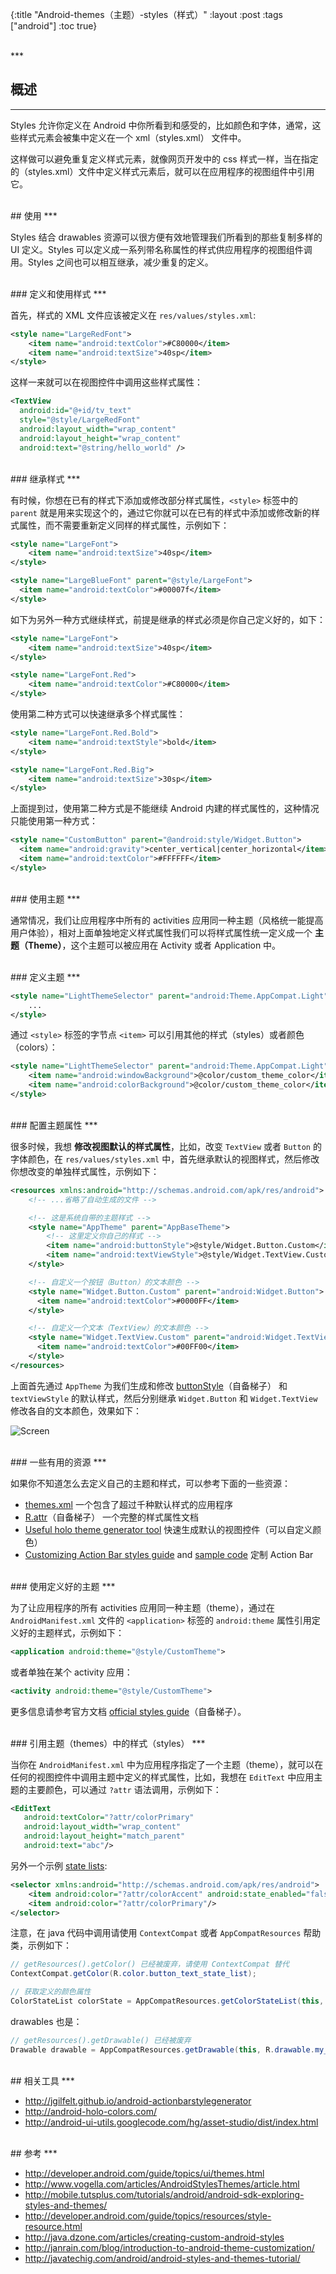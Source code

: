 {:title "Android-themes（主题）-styles（样式）"
 :layout :post
 :tags  ["android"]
 :toc true}

 <br>
 ***
 <br>

## 概述
***

 Styles 允许你定义在 Android 中你所看到和感受的，比如颜色和字体，通常，这些样式元素会被集中定义在一个 xml（styles.xml） 文件中。

 这样做可以避免重复定义样式元素，就像网页开发中的 css 样式一样，当在指定的（styles.xml）文件中定义样式元素后，就可以在应用程序的视图组件中引用它。

<br>
## 使用
***

Styles 结合 drawables 资源可以很方便有效地管理我们所看到的那些复制多样的 UI 定义。Styles 可以定义成一系列带名称属性的样式供应用程序的视图组件调用。Styles 之间也可以相互继承，减少重复的定义。

<br>
### 定义和使用样式
***

 首先，样式的 XML 文件应该被定义在 `res/values/styles.xml`:

 ```xml
 <style name="LargeRedFont">
     <item name="android:textColor">#C80000</item>
     <item name="android:textSize">40sp</item>
 </style>
 ```

 这样一来就可以在视图控件中调用这些样式属性：

 ```xml
 <TextView
   android:id="@+id/tv_text"
   style="@style/LargeRedFont"
   android:layout_width="wrap_content"
   android:layout_height="wrap_content"
   android:text="@string/hello_world" />
 ```

<br>
### 继承样式
***

 有时候，你想在已有的样式下添加或修改部分样式属性，`<style>` 标签中的 `parent` 就是用来实现这个的，通过它你就可以在已有的样式中添加或修改新的样式属性，而不需要重新定义同样的样式属性，示例如下：

 ```xml
 <style name="LargeFont">
     <item name="android:textSize">40sp</item>
 </style>

 <style name="LargeBlueFont" parent="@style/LargeFont">
   <item name="android:textColor">#00007f</item>
 </style>
 ```

 如下为另外一种方式继续样式，前提是继承的样式必须是你自己定义好的，如下：

 ```xml
 <style name="LargeFont">
     <item name="android:textSize">40sp</item>
 </style>

 <style name="LargeFont.Red">
     <item name="android:textColor">#C80000</item>
 </style>
 ```

 使用第二种方式可以快速继承多个样式属性：

 ```xml
 <style name="LargeFont.Red.Bold">
     <item name="android:textStyle">bold</item>
 </style>

 <style name="LargeFont.Red.Big">
     <item name="android:textSize">30sp</item>
 </style>
 ```

 上面提到过，使用第二种方式是不能继续 Android 内建的样式属性的，这种情况只能使用第一种方式：

 ```xml
 <style name="CustomButton" parent="@android:style/Widget.Button">
   <item name="android:gravity">center_vertical|center_horizontal</item>
   <item name="android:textColor">#FFFFFF</item>
 </style>
 ```

<br>
### 使用主题
***

 通常情况，我们让应用程序中所有的 activities 应用同一种主题（风格统一能提高用户体验），相对上面单独地定义样式属性我们可以将样式属性统一定义成一个 **主题（Theme）**，这个主题可以被应用在 Activity 或者 Application 中。

<br>
### 定义主题
***

 ```xml
 <style name="LightThemeSelector" parent="android:Theme.AppCompat.Light">
     ...
 </style>
 ```

 通过 `<style>` 标签的字节点 `<item>` 可以引用其他的样式（styles）或者颜色（colors）：

 ```xml
 <style name="LightThemeSelector" parent="android:Theme.AppCompat.Light">
     <item name="android:windowBackground">@color/custom_theme_color</item>
     <item name="android:colorBackground">@color/custom_theme_color</item>
 </style>
 ```

<br>
### 配置主题属性
***

 很多时候，我想 **修改视图默认的样式属性**，比如，改变 `TextView` 或者 `Button` 的字体颜色，在 `res/values/styles.xml` 中，首先继承默认的视图样式，然后修改你想改变的单独样式属性，示例如下：

 ```xml
 <resources xmlns:android="http://schemas.android.com/apk/res/android">
     <!-- ...省略了自动生成的文件 -->

     <!-- 这是系统自带的主题样式 -->
     <style name="AppTheme" parent="AppBaseTheme">
         <!-- 这里定义你自己的样式 -->
         <item name="android:buttonStyle">@style/Widget.Button.Custom</item>
         <item name="android:textViewStyle">@style/Widget.TextView.Custom</item>
     </style>

     <!-- 自定义一个按钮（Button）的文本颜色 -->
     <style name="Widget.Button.Custom" parent="android:Widget.Button">
       <item name="android:textColor">#0000FF</item>
     </style>

     <!-- 自定义一个文本（TextView）的文本颜色 -->
     <style name="Widget.TextView.Custom" parent="android:Widget.TextView">
       <item name="android:textColor">#00FF00</item>
     </style>
 </resources>
 ```

 上面首先通过 `AppTheme` 为我们生成和修改 [buttonStyle](http://developer.android.com/reference/android/R.attr.html#buttonStyle)（自备梯子） 和 `textViewStyle` 的默认样式，然后分别继承 `Widget.Button` 和 `Widget.TextView` 修改各自的文本颜色，效果如下：

 ![Screen](https://i.imgur.com/fF7UiTo.png)

<br>
### 一些有用的资源
***

 如果你不知道怎么去定义自己的主题和样式，可以参考下面的一些资源：
* [themes.xml](http://omapzoom.org/?p=platform/frameworks/base.git;a=blob;f=core/res/res/values/themes.xml;hb=master) 一个包含了超过千种默认样式的应用程序
* [R.attr](http://developer.android.com/reference/android/R.attr.html)（自备梯子） 一个完整的样式属性文档
* [Useful holo theme generator tool](http://android-holo-colors.com/) 快速生成默认的视图控件（可以自定义颜色）
* [Customizing Action Bar styles guide](2014-03-24-Extended-ActionBar-Guide#custom-actionbar-styles) and [sample code](https://github.com/codepath/android-actionbar-style-demo) 定制 Action Bar

<br>
### 使用定义好的主题
***

 为了让应用程序的所有 activities 应用同一种主题（theme），通过在 `AndroidManifest.xml` 文件的 `<application>` 标签的 `android:theme` 属性引用定义好的主题样式，示例如下：

 ```xml
 <application android:theme="@style/CustomTheme">
 ```

 或者单独在某个 activity 应用：

 ```xml
 <activity android:theme="@style/CustomTheme">
 ```

 更多信息请参考官方文档 [official styles guide](http://developer.android.com/guide/topics/ui/themes.html)（自备梯子）。

<br>
### 引用主题（themes）中的样式（styles）
***

 当你在 `AndroidManifest.xml` 中为应用程序指定了一个主题（theme），就可以在任何的视图控件中调用主题中定义的样式属性，比如，我想在 `EditText` 中应用主题的主要颜色，可以通过 `?attr` 语法调用，示例如下：

 ```xml
 <EditText
    android:textColor="?attr/colorPrimary"
    android:layout_width="wrap_content"
    android:layout_height="match_parent"
    android:text="abc"/>
 ```

 另外一个示例 [state lists](posts-output/2014-03-24-Drawables#state-list):

 ```xml
 <selector xmlns:android="http://schemas.android.com/apk/res/android">
     <item android:color="?attr/colorAccent" android:state_enabled="false"/>
     <item android:color="?attr/colorPrimary"/>
 </selector>
 ```

 注意，在 java 代码中调用请使用 `ContextCompat` 或者 `AppCompatResources` 帮助类，示例如下：
 ```java
 // getResources().getColor() 已经被废弃，请使用 ContextCompat 替代
 ContextCompat.getColor(R.color.button_text_state_list);

 // 获取定义的颜色属性
 ColorStateList colorState = AppCompatResources.getColorStateList(this, R.color.button_text_state_list).getDefaultColor();
 ```

 drawables 也是：

 ```java
 // getResources().getDrawable() 已经被废弃
 Drawable drawable = AppCompatResources.getDrawable(this, R.drawable.my_drawable);
 ```

<br>
## 相关工具
***

* <http://jgilfelt.github.io/android-actionbarstylegenerator>
* <http://android-holo-colors.com/>
* <http://android-ui-utils.googlecode.com/hg/asset-studio/dist/index.html>

<br>
## 参考
***

* <http://developer.android.com/guide/topics/ui/themes.html>
* <http://www.vogella.com/articles/AndroidStylesThemes/article.html>
* <http://mobile.tutsplus.com/tutorials/android/android-sdk-exploring-styles-and-themes/>
* <http://developer.android.com/guide/topics/resources/style-resource.html>
* <http://java.dzone.com/articles/creating-custom-android-styles>
* <http://janrain.com/blog/introduction-to-android-theme-customization/>
* <http://javatechig.com/android/android-styles-and-themes-tutorial/>
